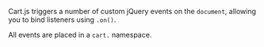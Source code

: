 Cart.js triggers a number of custom jQuery events on the `document`, allowing you to bind listeners using `.on()`.

All events are placed in a `cart.` namespace.
